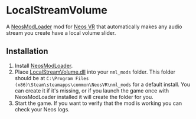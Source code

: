 # LocalStreamVolume

A [NeosModLoader](https://github.com/zkxs/NeosModLoader) mod for [Neos VR](https://neos.com/) that automatically makes any audio stream you create have a local volume slider.

## Installation
1. Install [NeosModLoader](https://github.com/zkxs/NeosModLoader).
1. Place [LocalStreamVolume.dll](https://github.com/Sox-NeosVR/LocalStreamVolume/releases/download/1.0.0.0/LocalStreamVolume.dll) into your `nml_mods` folder. This folder should be at `C:\Program Files (x86)\Steam\steamapps\common\NeosVR\nml_mods` for a default install. You can create it if it's missing, or if you launch the game once with NeosModLoader installed it will create the folder for you.
1. Start the game. If you want to verify that the mod is working you can check your Neos logs.

